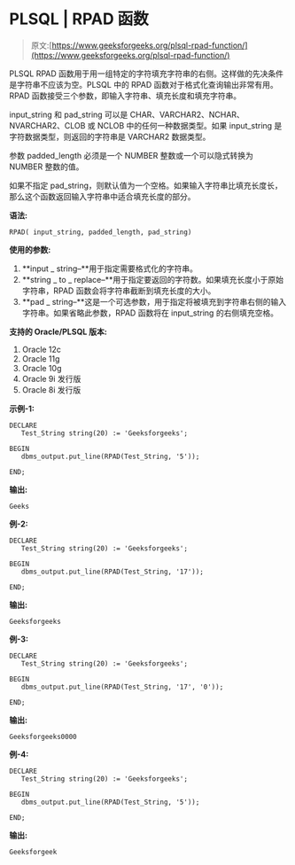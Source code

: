 # PLSQL | RPAD 函数

> 原文:[https://www.geeksforgeeks.org/plsql-rpad-function/](https://www.geeksforgeeks.org/plsql-rpad-function/)

PLSQL RPAD 函数用于用一组特定的字符填充字符串的右侧。这样做的先决条件是字符串不应该为空。PLSQL 中的 RPAD 函数对于格式化查询输出非常有用。RPAD 函数接受三个参数，即输入字符串、填充长度和填充字符串。

input_string 和 pad_string 可以是 CHAR、VARCHAR2、NCHAR、NVARCHAR2、CLOB 或 NCLOB 中的任何一种数据类型。如果 input_string 是字符数据类型，则返回的字符串是 VARCHAR2 数据类型。

参数 padded_length 必须是一个 NUMBER 整数或一个可以隐式转换为 NUMBER 整数的值。

如果不指定 pad_string，则默认值为一个空格。如果输入字符串比填充长度长，那么这个函数返回输入字符串中适合填充长度的部分。

**语法:**

```
RPAD( input_string, padded_length, pad_string)
```

**使用的参数:**

1.  **input _ string–**用于指定需要格式化的字符串。
2.  **string _ to _ replace–**用于指定要返回的字符数。如果填充长度小于原始字符串，RPAD 函数会将字符串截断到填充长度的大小。
3.  **pad _ string–**这是一个可选参数，用于指定将被填充到字符串右侧的输入字符串。如果省略此参数，RPAD 函数将在 input_string 的右侧填充空格。

**支持的 Oracle/PLSQL 版本:**

1.  Oracle 12c
2.  Oracle 11g
3.  Oracle 10g
4.  Oracle 9i 发行版
5.  Oracle 8i 发行版

**示例-1:**

```
DECLARE 
   Test_String string(20) := 'Geeksforgeeks';

BEGIN 
   dbms_output.put_line(RPAD(Test_String, '5')); 

END;     
```

**输出:**

```
Geeks 
```

**例-2:**

```
DECLARE 
   Test_String string(20) := 'Geeksforgeeks';

BEGIN 
   dbms_output.put_line(RPAD(Test_String, '17')); 

END;    
```

**输出:**

```
Geeksforgeeks  
```

**例-3:**

```
DECLARE 
   Test_String string(20) := 'Geeksforgeeks';

BEGIN 
   dbms_output.put_line(RPAD(Test_String, '17', '0')); 

END;  
```

**输出:**

```
Geeksforgeeks0000 
```

**例-4:**

```
DECLARE 
   Test_String string(20) := 'Geeksforgeeks';

BEGIN 
   dbms_output.put_line(RPAD(Test_String, '5')); 

END;     
```

**输出:**

```
Geeksforgeek 
```